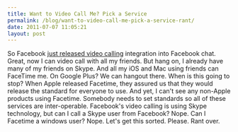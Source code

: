 ```yaml
---
title: Want to Video Call Me? Pick a Service
permalink: /blog/want-to-video-call-me-pick-a-service-rant/
date: 2011-07-07 11:05:21
layout: post
---
```


So Facebook [just released video calling](http://www.bbc.co.uk/news/technology-14054860) integration into Facebook chat. Great, now I can video call with all my friends. But hang on, I already have many of my friends on Skype. And all my iOS and Mac using friends can FaceTime me. On Google Plus? We can hangout there.  When is this going to stop? When Apple released Facetime, they assured us that they would release the standard for everyone to use. And yet, I can't see any non-Apple products using Facetime. Somebody needs to set standards so all of these services are inter-operable. Facebook's video calling is using Skype technology, but can I call a Skype user from Facebook? Nope. Can I Facetime a windows user? Nope. Let's get this sorted. Please. Rant over.